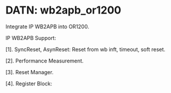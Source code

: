 # DATN: wb2apb_or1200

Integrate IP WB2APB into OR1200.

IP WB2APB Support:

[1]. SyncReset, AsynReset: Reset from wb inft, timeout, soft reset.

[2]. Performance Measurement.

[3]. Reset Manager.

[4]. Register Block:
